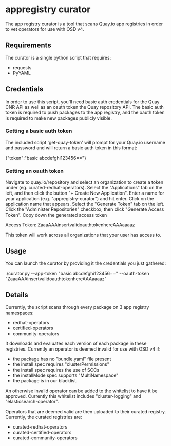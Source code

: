 # appregistry curator

The app registry curator is a tool that scans Quay.io app registries in order to vet operators for use with OSD v4.

## Requirements

The curator is a single python script that requires:

* requests
* PyYAML

## Credentials

In order to use this script, you'll need basic auth credentials for the Quay CNR API as well as an oauth token the Quay repository API. The basic auth token is required to push packages to the app registry, and the oauth token is required to make new packages publicly visible. 

### Getting a basic auth token

The included script 'get-quay-token' will prompt for your Quay.io username and password and will return a basic auth token in this format:

{"token":"basic abcdefghi123456=="}


### Getting an oauth token

Navigate to quay.io/repository and select an organization to create a token under (eg. curated-redhat-operators). Select the "Applications" tab on the left, and then click the button "+ Create New Application".
Enter a name for your application (e.g. "appregistry-curator") and hit enter.
Click on the application name that appears.
Select the "Generate Token" tab on the left.
Click the "Administer Repositories" checkbox, then click "Generate Access Token".
Copy down the generated access token

Access Token: ZaaaAAAinsertvalidoauthtokenhereAAAaaaaz

This token will work across all organizations that your user has access to. 

## Usage

You can launch the curator by providing it the credentials you just gathered:

./curator.py --app-token "basic abcdefghi123456==" --oauth-token "ZaaaAAAinsertvalidoauthtokenhereAAAaaaaz"

## Details

Currently, the script scans through every package on 3 app registry namespaces:

* redhat-operators
* certified-operators
* community-operators

It downloads and evaluates each version of each package in these registries. Currently an operator is deemed invalid for use with OSD v4 if:

* the package has no "bundle.yaml" file present
* the install spec requires "clusterPermissions"
* the install spec requires the use of SCCs
* the installMode spec supports "MultiNamespace"
* the package is in our blacklist.

An otherwise invalid operator can be added to the whitelist to have it be approved. Currently this whitelist includes "cluster-logging" and "elasticsearch-operator".

Operators that are deemed valid are then uploaded to their curated registry. Currently, the curated registries are:

* curated-redhat-operators
* curated-certified-operators
* curated-community-operators



